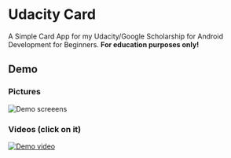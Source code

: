 # Udacity Card

A Simple Card App for my Udacity/Google Scholarship for Android Development for Beginners. **For education purposes only!**

## Demo

### Pictures

![Demo screeens](https://c1.staticflickr.com/3/2936/33821427811_495f99f06b_c.jpg)

### Videos (click on it)

[![Demo video](https://img.youtube.com/vi/nmX5l-yXUig/0.jpg)](http://www.youtube.com/watch?v=nmX5l-yXUig)
